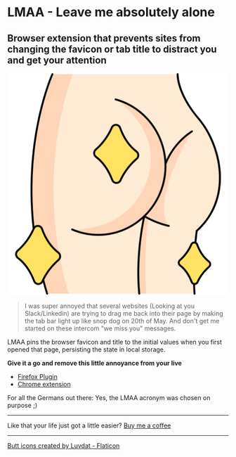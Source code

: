 # LMAA - Leave me absolutely alone
## Browser extension that prevents sites from changing the favicon or tab title to distract you and get your attention

![LMAA logo](./icons/butt.png)

> I was super annoyed that several websites (Looking at you Slack/Linkedin) are trying to drag me back into their page by making the tab bar light up like snop dog on 20th of May. And don't get me started on these intercom "we miss you" messages. 

LMAA pins the browser favicon and title to the initial values when you first opened that page, persisting the state in local storage. 

**Give it a go and remove this little annoyance from your live**

- [Firefox Plugin](https://addons.mozilla.org/en-US/firefox/addon/lmaa-leave-me-absolutely-alone/)
- [Chrome extension](https://chrome.google.com/webstore/detail/lkakhhcedfjekighiccmikgcfcpahbli/)

For all the Germans out there: Yes, the LMAA acronym was chosen on purpose ;) 

---

Like that your life just got a little easier? [Buy me a coffee](https://paypal.me/51edpo)

---

[Butt icons created by Luvdat - Flaticon](https://www.flaticon.com/free-icons/butt)